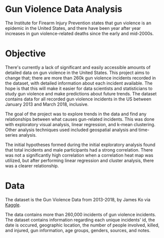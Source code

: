 # Gun Violence Data Analysis
The Institute for Firearm Injury Prevention states that gun violence is an epidemic in the United States, and there have been year after year increases in gun violence-related deaths since the early and mid-2000s.
# Objective
There's currently a lack of significant and easily accessible amounts of detailed data on gun violence in the United States. This project aims to change that; there are more than 260k gun violence incidents recorded in the dataset, with detailed information about each incident available. The hope is that this will make it easier for data scientists and statisticians to study gun violence and make predictions about future trends. The dataset contains data for all recorded gun violence incidents in the US between January 2013 and March 2018, inclusive.

The goal of the project was to explore trends in the data and find any relationships between what causes gun-related incidents. This was done with exploratory visual analysis, linear regression, and k-mean clustering. Other analysis techniques used included geospatial analysis and time-series analysis.

The initial hypotheses formed during the initial exploratory analysis found that total incidents and male participants had a strong correlation. There was not a significantly high correlation when a correlation heat map was utilized, but after performing linear regression and cluster analysis, there was a clearer relationship.
# Data
The dataset is the Gun Violence Data from 2013-2018, by James Ko via [Kaggle](https://www.kaggle.com/datasets/jameslko/gun-violence-data/data).

The data contains more than 260,000 incidents of gun violence incidents. The dataset contains information regarding each unique incidents' id, the date is occured, geographic location, the number of people involved, killed, and injured, gun information, age groups, genders, sources, and notes. 
